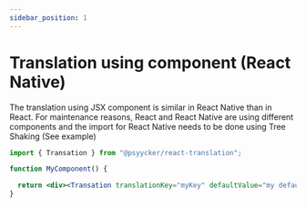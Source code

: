 ```yaml
---
sidebar_position: 1
---
```


# Translation using component (React Native)

The translation using JSX component is similar in React Native than in React.
For maintenance reasons, React and React Native are using different components and the import for React Native
needs to be done using Tree Shaking (See example)

```jsx
import { Transation } from "@psyycker/react-translation";

function MyComponent() {

  return <div><Transation translationKey="myKey" defaultValue="my default value"/></div>
}
```

